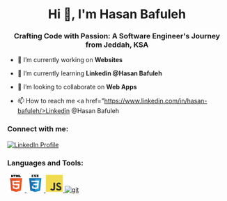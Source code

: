 <h1 align="center">Hi 👋, I'm Hasan Bafuleh</h1>
<h3 align="center">Crafting Code with Passion: A Software Engineer's Journey from Jeddah, KSA</h3>

- 🔭 I’m currently working on **Websites**

- 🌱 I’m currently learning **Linkedin @Hasan Bafuleh**

- 👯 I’m looking to collaborate on **Web Apps**

- 📫 How to reach me <a href="https://www.linkedin.com/in/hasan-bafuleh/>Linkedin @Hasan Bafuleh</a>

<h3 align="left">Connect with me:</h3>
<p align="left">
  <a href="https://www.linkedin.com/in/hasan-bafuleh" target="blank">
    <img align="center" src="https://raw.githubusercontent.com/rahuldkjain/github-profile-readme-generator/master/src/images/icons/Social/linked-in-alt.svg" alt="LinkedIn Profile" height="30" width="40" />
  </a>
</p>

<h3 align="left">Languages and Tools:</h3>
<p align="left"> <a href="https://www.w3.org/html/" target="_blank" rel="noreferrer"> <img src="https://raw.githubusercontent.com/devicons/devicon/master/icons/html5/html5-original-wordmark.svg" alt="html5" width="40" height="40"/> </a> <a href="https://www.w3schools.com/css/" target="_blank" rel="noreferrer"> <img src="https://raw.githubusercontent.com/devicons/devicon/master/icons/css3/css3-original-wordmark.svg" alt="css3" width="40" height="40"/> </a> <a href="https://developer.mozilla.org/en-US/docs/Web/JavaScript" target="_blank" rel="noreferrer"> <img src="https://raw.githubusercontent.com/devicons/devicon/master/icons/javascript/javascript-original.svg" alt="javascript" width="40" height="40"/> </a> <a href="https://git-scm.com/" target="_blank" rel="noreferrer"> <img src="https://www.vectorlogo.zone/logos/git-scm/git-scm-icon.svg" alt="git" width="40" height="40"/> </a> </p>


